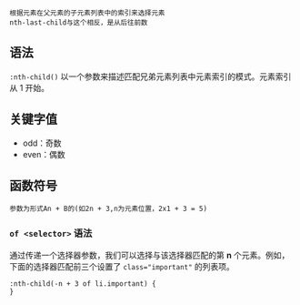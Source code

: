 	根据元素在父元素的子元素列表中的索引来选择元素
	nth-last-child与这个相反，是从后往前数
## 语法

`:nth-child()` 以一个参数来描述匹配兄弟元素列表中元素索引的模式。元素索引从 1 开始。

## 关键字值
 - odd：奇数
 - even：偶数

## 函数符号
	参数为形式An + B的(如2n + 3,n为元素位置，2x1 + 3 = 5)

### `of <selector>` 语法
通过传递一个选择器参数，我们可以选择与该选择器匹配的第 **n** 个元素。例如，下面的选择器匹配前三个设置了 `class="important"` 的列表项。

```
:nth-child(-n + 3 of li.important) {
}
```
